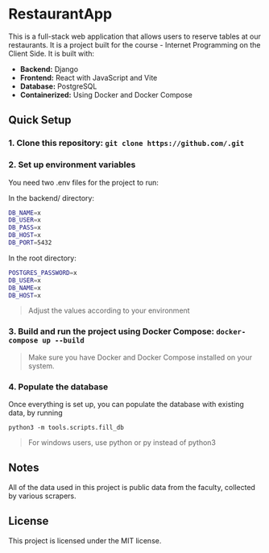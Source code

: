 # RestaurantApp

This is a full-stack web application that allows users to reserve tables at our restaurants. It is a project built for the course - Internet Programming on the Client Side. It is built with:

- **Backend:** Django
- **Frontend:** React with JavaScript and Vite
- **Database:** PostgreSQL
- **Containerized:** Using Docker and Docker Compose

## Quick Setup

### 1. Clone this repository: `git clone https://github.com/.git`

### 2. Set up environment variables

You need two .env files for the project to run:

In the backend/ directory:

```bash
DB_NAME=x
DB_USER=x
DB_PASS=x
DB_HOST=x
DB_PORT=5432
```

In the root directory:

```bash
POSTGRES_PASSWORD=x
DB_USER=x
DB_NAME=x
DB_HOST=x
```

> Adjust the values according to your environment

### 3. Build and run the project using Docker Compose: `docker-compose up --build`

> Make sure you have Docker and Docker Compose installed on your system.

### 4. Populate the database

Once everything is set up, you can populate the database with existing data, by running

`python3 -m tools.scripts.fill_db`

> For windows users, use python or py instead of python3

## Notes

All of the data used in this project is public data from the faculty, collected by various scrapers.

## License

This project is licensed under the MIT license.
